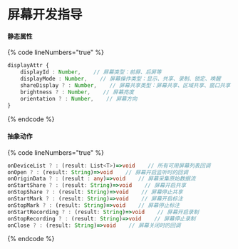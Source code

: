 # 屏幕开发指导

#### 静态属性

{% code lineNumbers="true" %}
```typescript
displayAttr {
    displayId : Number,    // 屏幕类型：前屏、后屏等
    displayMode : Number,    // 屏幕操作类型：显示、共享、录制、锁定、唤醒
    shareDisplay ? : Number,    // 屏幕共享类型：屏幕共享、区域共享、窗口共享
    brightness ? : Number,    // 屏幕亮度
    orientation ? : Number,    // 屏幕方向
}
```
{% endcode %}

#### 抽象动作

{% code lineNumbers="true" %}
```typescript
onDeviceList ? : (result: List<T>)=>void    // 所有可用屏幕列表回调
onOpen ? : (result: String)=>void    // 屏幕开启监听时的回调
onOriginData ? : (result : any)=>void    // 屏幕采集原始数据流
onStartShare ? : (result: String)=>void    // 屏幕开启共享
onStopShare ? : (result: String)=>void    // 屏幕停止共享
onStartMark ? : (result: String)=>void    // 屏幕开启标注
onStopMark ? : (result: String)=>void    // 屏幕停止标注
onStartRecording ? : (result: String)=>void    // 屏幕开启录制
onStopRecording ? : (result: String)=>void    // 屏幕停止录制
onClose ? : (result: String)=>void    // 屏幕关闭时的回调
```
{% endcode %}
